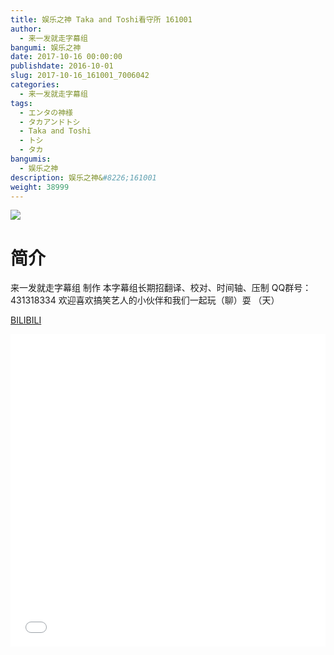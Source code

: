 ```yaml
---
title: 娱乐之神 Taka and Toshi看守所 161001
author: 
  - 来一发就走字幕组
bangumi: 娱乐之神
date: 2017-10-16 00:00:00
publishdate: 2016-10-01
slug: 2017-10-16_161001_7006042
categories: 
  - 来一发就走字幕组
tags: 
  - エンタの神様
  - タカアンドトシ
  - Taka and Toshi
  - トシ
  - タカ
bangumis: 
  - 娱乐之神
description: 娱乐之神&#8226;161001
weight: 38999
---
```


![](https://i.imgur.com/VpcLaxy.jpg)

# 简介  
来一发就走字幕组 制作 本字幕组长期招翻译、校对、时间轴、压制   QQ群号：431318334 欢迎喜欢搞笑艺人的小伙伴和我们一起玩（聊）耍 （天）

  [BILIBILI](https://www.bilibili.com/video/av7006042/)


  <iframe src="//www.bilibili.com/html/html5player.html?cid=11420996&aid=7006042" width="100%" height="500" frameborder="0" allowfullscreen="allowfullscreen"></iframe>
